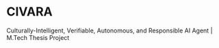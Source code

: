 # CIVARA
Culturally-Intelligent, Verifiable, Autonomous, and Responsible AI Agent | M.Tech Thesis Project

